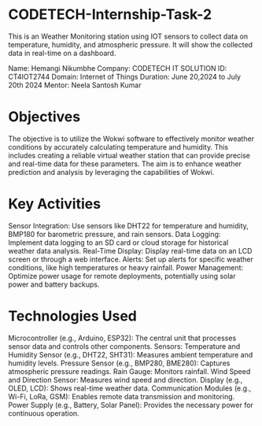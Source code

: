 # CODETECH-Internship-Task-2
This is an Weather Monitoring station using IOT sensors to collect data on temperature, humidity, and atmospheric pressure. It will show the collected data in real-time on a dashboard.

Name: Hemangi Nikumbhe
Company: CODETECH IT SOLUTION
ID: CT4IOT2744 Domain: Internet of Things
Duration: June 20,2024 to July 20th 2024
Mentor: Neela Santosh Kumar

# Objectives
The objective is to utilize the Wokwi software to effectively monitor weather conditions by accurately calculating temperature and humidity. This includes creating a reliable virtual weather station that can provide precise and real-time data for these parameters. The aim is to enhance weather prediction and analysis by leveraging the capabilities of Wokwi.

# Key Activities
Sensor Integration: Use sensors like DHT22 for temperature and humidity, BMP180 for barometric pressure, and rain sensors.
Data Logging: Implement data logging to an SD card or cloud storage for historical weather data analysis.
Real-Time Display: Display real-time data on an LCD screen or through a web interface.
Alerts: Set up alerts for specific weather conditions, like high temperatures or heavy rainfall.
Power Management: Optimize power usage for remote deployments, potentially using solar power and battery backups.

# Technologies Used
Microcontroller (e.g., Arduino, ESP32): The central unit that processes sensor data and controls other components.
Sensors:
Temperature and Humidity Sensor (e.g., DHT22, SHT31): Measures ambient temperature and humidity levels.
Pressure Sensor (e.g., BMP280, BME280): Captures atmospheric pressure readings.
Rain Gauge: Monitors rainfall.
Wind Speed and Direction Sensor: Measures wind speed and direction.
Display (e.g., OLED, LCD): Shows real-time weather data.
Communication Modules (e.g., Wi-Fi, LoRa, GSM): Enables remote data transmission and monitoring.
Power Supply (e.g., Battery, Solar Panel): Provides the necessary power for continuous operation.


